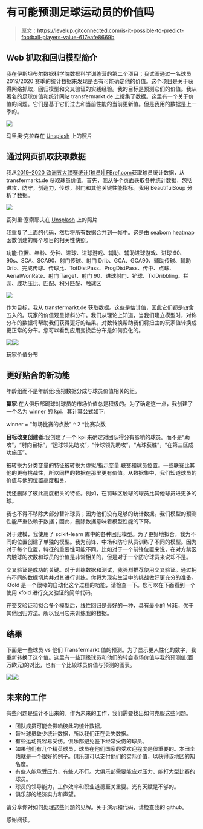 # 有可能预测足球运动员的价值吗

> 原文：<https://levelup.gitconnected.com/is-it-possible-to-predict-football-players-value-617eafe8669b>

## Web 抓取和回归模型简介

我在伊斯坦布尔数据科学院数据科学训练营的第二个项目；我试图通过一名球员 2019/2020 赛季的统计数据来发现是否有可能确定他的价值。这个项目是关于获得网络抓取，回归模型和交叉验证的实践经验。我的目标是预测它们的价值。我从著名的足球价值和统计网站 transfermarkt.de 上搜集了数据。这里有一个关于价值的问题。它们是基于它们过去和当前性能的当前更新值。但是我用的数据是上一季的。

![](img/cdf2fe691cca3b2f8134647c331acda0.png)

马里奥·克拉森在 [Unsplash](https://unsplash.com?utm_source=medium&utm_medium=referral) 上的照片

## 通过网页抓取获取数据

我从[2019–2020 欧洲五大联赛统计(球员)| FBref.com](https://fbref.com/en/comps/Big5/2019-2020/stats/players/2019-2020-Big-5-European-Leagues-Stats)获取球员统计数据，从 transfermarkt.de 获取球员价值。首先，我从多个页面获取各种统计数据，包括进攻，防守，创造力，传球，射门和其他关键性能指标。我用 BeautifulSoup 分析了数据。

![](img/8722286d095ac9a082d362491486a583.png)

瓦列里·塞索耶夫在 [Unsplash](https://unsplash.com?utm_source=medium&utm_medium=referral) 上的照片

我重复了上面的代码，然后将所有数据合并到一帧中。这是由 seaborn heatmap 函数创建的每个项目的相关性快照。

功能:位置、年龄、分钟、进球、进球游戏、辅助、辅助进球游戏、进球 90、90s、SCA、SCA90、射门传球、射门 Drib、GCA、GCA90、辅助传球、辅助 Drib、完成传球、传球比、TotDistPass、ProgDistPass、传中、点球、AerialWonRate、射门 Target、射门 90、进球射门、铲球、TklDribbling、拦网、成功压比、匹配、积分匹配、触球区

![](img/21ed68e69454ae87b302588144fd9069.png)

作为目标，我从 transfermarkt.de 获取数据。这些是估计值，因此它们都是四舍五入的。玩家的价值观呈倾斜分布。我们从理论上知道，当我们建立模型时，对称分布的数据将帮助我们获得更好的结果。对数转换帮助我们将扭曲的玩家值转换成更正常的分布。您可以看到应用变换后分布是如何变化的。

![](img/22b7d9c9a8f61e20ba2325189f098336.png)![](img/2bfe62f82deb01c0abc412023ec75a57.png)

玩家价值分布

## 更好贴合的新功能

年龄组而不是年龄组:我把数据分成与球员价值相关的组。

**赢家**:在大俱乐部踢球对球员的市场价值总是积极的。为了确定这一点，我创建了一个名为 winner 的 kpi，其计算公式如下:

winner = "每场比赛的点数" ^ 2 *比赛次数

**目标改变创建者**:我创建了一个 kpi 来确定对团队得分有影响的球员。而不是“助攻”，“射向目标”，“运球领先助攻”，“传球领先助攻”，“点球获胜”，“在第三区成功施压”。

被转换为分类变量的特征被转换为虚拟/指示变量:联赛和球员位置。一些联赛比其他的更有挑战性，所以同样的数据在那里更有价值。从数据集中，我们知道球员的价值与他的位置高度相关。

我还删除了彼此高度相关的特征。例如，在罚球区触球的球员比其他球员进更多的球。

我也不得不移除大部分替补球员；因为他们没有足够的统计数据。我们模型的预测性能严重依赖于数据；因此，删除数据意味着模型性能的下降。

对于建模，我使用了 scikit-learn 库中的各种回归模型。为了更好地拟合，我为不同的位置创建了单独的模型。我为前锋、中场和防守队员训练了不同的模型。因为对于每个位置，特征的重要性可能不同。比如对于一个前锋位置来说，在对方禁区内触球的次数和球员的价值是非常相关的，但是对于一个防守球员来说却不是。

交叉验证是成功的关键。对于训练数据和测试，我强烈推荐使用交叉验证。通过拥有不同的数据切片并对其进行训练，你将为现实生活中的挑战做好更充分的准备。Kfold 是一个很棒的自动化这个过程的功能，请检查一下。您可以在下面看到一个使用 kfold 进行交叉验证的简单代码。

在交叉验证和拟合多个模型后，线性回归是最好的一种，具有最小的 MSE，优于其他回归方法。所以我用它来训练我的数据。

## 结果

下面是一些球员 vs 他们 Transfermarkt 值的预测。为了显示更人性化的数字，我重新转换了这个值。这里有一些顶级球员和他们的转会市场价值与我的预测值(百万欧元)的对比，也有一个比较球员价值与预测的图表。

![](img/41e07ee76811765cf7ef74a9eb431331.png)![](img/ced0caeb60b5577eec9571eebbdca606.png)

## 未来的工作

有些问题是统计不出来的。作为未来的工作，我们需要找出如何克服这些问题。

*   团队成员可能会影响彼此的统计数据。
*   替补球员缺少统计数据，所以我们正在丢失数据。
*   有些运动员容易受伤。俱乐部避免签下经常受伤的球员。
*   如果他们有几个精英球员，球员在他们国家的受欢迎程度是很重要的。本田圭佑就是一个很好的例子。俱乐部可以支付他们的实际价值，以获得该地区的知名度。
*   有些人能承受压力，有些人不行。大俱乐部需要能应对压力、能打大型比赛的球员。
*   球员的领导能力，工作效率和职业道德至关重要。光有天赋是不够的。
*   俱乐部的经济实力和声望。

请分享你对如何处理这些问题的见解。关于演示和代码，请检查我的 github。

感谢阅读。
